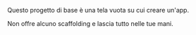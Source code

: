 ﻿Questo progetto di base è una tela vuota su cui creare un'app.

Non offre alcuno scaffolding e lascia tutto nelle tue mani.
